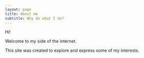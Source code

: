```yaml
---
layout: page
title: About me
subtitle: Why do what I do?
---
```


Hi!

Welcome to my side of the internet.

This site was created to explore and express some of my interests.